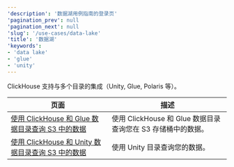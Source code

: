 ```yaml
---
'description': '数据湖用例指南的登录页'
'pagination_prev': null
'pagination_next': null
'slug': '/use-cases/data-lake'
'title': '数据湖'
'keywords':
- 'data lake'
- 'glue'
- 'unity'
---
```


ClickHouse 支持与多个目录的集成（Unity, Glue, Polaris 等）。

| 页面 | 描述 |
|-----|-----|
| [使用 ClickHouse 和 Glue 数据目录查询 S3 中的数据](/use-cases/data-lake/glue-catalog) | 使用 ClickHouse 和 Glue 数据目录查询您在 S3 存储桶中的数据。 |
| [使用 ClickHouse 和 Unity 数据目录查询 S3 中的数据](/use-cases/data-lake/unity-catalog) | 使用 Unity 目录查询您的数据。 |
